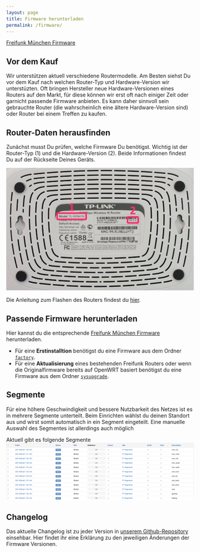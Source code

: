 ```yaml
---
layout: page
title: Firmware herunterladen
permalink: /firmware/
---
```

[Freifunk München Firmware](https://firmware.ffmuc.net/)

## Vor dem Kauf

Wir unterstützen aktuell verschiedene Routermodelle. Am Besten siehst Du vor dem Kauf nach welchen Router-Typ und Hardware-Version wir unterstüzten. Oft bringen Hersteller neue Hardware-Versionen eines Routers auf den Markt, für diese können wir erst oft nach einiger Zeit oder garnicht passende Firmware anbieten. Es kann daher sinnvoll sein gebrauchte Router (die wahrscheinlich eine ältere Hardware-Version sind) oder Router bei einem Treffen zu kaufen.

## Router-Daten herausfinden

Zunächst musst Du prüfen, welche Firmware Du benötigst. Wichtig ist der Router-Typ (1) und die Hardware-Version (2). Beide Informationen findest Du auf der Rückseite Deines Geräts.

![Modell und Version](/assets/router-flashen/guide-14.jpg)



Die Anleitung zum Flashen des Routers findest du [hier][router-flashen].

## Passende Firmware herunterladen

Hier kannst du die entsprechende [Freifunk München Firmware](https://firmware.ffmuc.net/) herunterladen.

* Für eine **Erstinstalltion** benötigst du eine Firmware aus dem Ordner [`factory`](https://firmware.ffmuc.net/stable/factory).
* Für eine **Aktualisierung** eines bestehenden Freifunk Routers oder wenn die Originalfirmware bereits auf OpenWRT basiert benötigst du eine Firmware aus dem Ordner [`sysupgrade`](https://firmware.ffmuc.net/stable/sysupgrade).

## Segmente

Für eine höhere Geschwindigkeit und bessere Nutzbarkeit des Netzes ist es in mehrere Segmente unterteilt. Beim Einrichten wählst du deinen Standort aus und wirst somit automatisch in ein Segment eingeteilt. Eine manuelle Auswahl des Segmentes ist allerdings auch möglich

Aktuell gibt es folgende Segmente
![Segmente](/assets/ipv6.png)

## Changelog

Das aktuelle Changelog ist zu jeder Version in [unserem Github-Repository](https://github.com/freifunkMUC/site-ffm/blob/stable/CHANGELOG.md) einsehbar.
Hier findet ihr eine Erklärung zu den jeweiligen Änderungen der Firmware Versionen.

[hardware]: https://wiki.freifunk.net/Kategorie:Hardware
[router-flashen]: /router-flashen/
